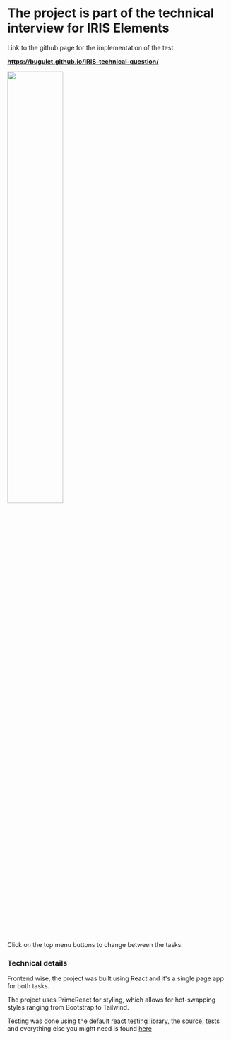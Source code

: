 # The project is part of the technical interview for IRIS Elements

Link to the github page for the implementation of the test.

<b>https://bugulet.github.io/IRIS-technical-question/</b>

<img src="https://user-images.githubusercontent.com/33160432/235236955-48c98c35-9d47-4f33-874f-d2b4da02e36e.png" width=50% height=50%>

Click on the top menu buttons to change between the tasks.

### Technical details

Frontend wise, the project was built using React and it's a single page app for both tasks.

The project uses PrimeReact for styling, which allows for hot-swapping styles ranging from Bootstrap to Tailwind.


Testing was done using the [default react testing library](https://testing-library.com/docs/react-testing-library/intro/), the source, tests and everything else you might need is found [here](https://github.com/Bugulet/IRIS-technical-question/tree/main/src)




